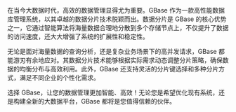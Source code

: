 在当今大数据时代，高效的数据管理显得尤为重要。GBase 作为一款高性能数据库管理系统，以其卓越的数据分片技术脱颖而出。数据分片是 GBase 的核心优势之一，它通过智能算法将海量数据合理地分散到多个存储节点上，不仅提升了数据的访问速度，还大大增强了系统的扩展性和稳定性。

无论是面对海量数据的查询分析，还是复杂业务场景下的高并发请求，GBase 都能游刃有余地应对。其数据分片技术能够根据实际需求动态调整分片策略，确保数据的均衡分布与高效利用。此外，GBase 还支持灵活的分片键选择和多种分片方式，满足不同企业的个性化需求。

选择 GBase，让您的数据管理更加智能、高效！无论您是希望优化现有系统，还是构建全新的大数据平台，GBase 都将是您值得信赖的伙伴。